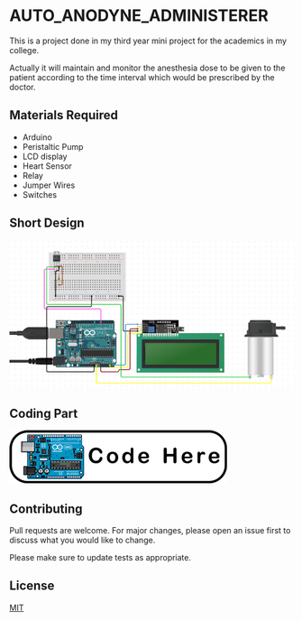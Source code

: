 # AUTO_ANODYNE_ADMINISTERER

This is a project done in my third year mini project for the academics in my college.


Actually it will maintain and monitor the anesthesia dose to be given to the patient according to the time interval which would be prescribed by the doctor.


## Materials Required

* Arduino
* Peristaltic Pump
* LCD display
* Heart Sensor
* Relay
* Jumper Wires
* Switches

## Short Design 

![fig](https://github.com/Grigary-C-Antony/Dracorig/blob/master/Assets/Images/2020-07-25%2000_32_23-How%20to%20wire%20to%20Arduino%20Uno.png)

## Coding Part

[![button](https://github.com/Grigary-C-Antony/Dracorig/blob/master/Assets/Images/Untitled-1n.png)](https://github.com/Grigary-C-Antony/Dracorig/blob/master/ARDUINO/Auto_Anodyne_Administerer/Auto_Anodyne_Administerer.ino)

## Contributing
Pull requests are welcome. For major changes, please open an issue first to discuss what you would like to change.

Please make sure to update tests as appropriate.

## License
[MIT](https://choosealicense.com/licenses/mit/)
